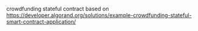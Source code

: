 crowdfunding stateful contract based on https://developer.algorand.org/solutions/example-crowdfunding-stateful-smart-contract-application/

